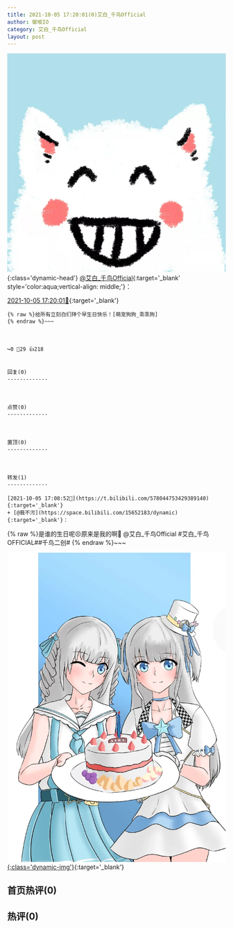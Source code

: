 ```yaml
---
title: 2021-10-05 17:20:01(0)艾白_千鸟Official
author: 御坂IO
category: 艾白_千鸟Official
layout: post
---
```


![img](/images/9ae8b9445fd0665cc014d9080156a45271be73c6.jpg){:class='dynamic-head'}
[@艾白_千鸟Official](https://space.bilibili.com/334537711/dynamic){:target='_blank' style='color:aqua;vertical-align: middle;'}：

[2021-10-05 17:20:01🔗](https://t.bilibili.com/578047626757287962){:target='_blank'}

~~~
{% raw %}给所有立刻白们拜个早生日快乐！[萌宠狗狗_乖乖狗]
{% endraw %}~~~



↪️0 💬29 👍218


回复(0)
-------------



点赞(0)
-------------



置顶(0)
-------------



转发(1)
-------------

[2021-10-05 17:08:52🔗](https://t.bilibili.com/578044753429389140){:target='_blank'}
+ [@莪不污](https://space.bilibili.com/15652183/dynamic){:target='_blank'}：
~~~
{% raw %}是谁的生日呢😣原来是我的啊🥳
@艾白_千鸟Official #艾白_千鸟OFFICIAL##千鸟二创#
{% endraw %}~~~


[![img](/images/fe41fe6e946208d92251cdae40a6895cf7a48d90.jpg){:class='dynamic-img'}](/images/fe41fe6e946208d92251cdae40a6895cf7a48d90.jpg){:target='_blank'}




首页热评(0)
-------------



热评(0)
-------------



